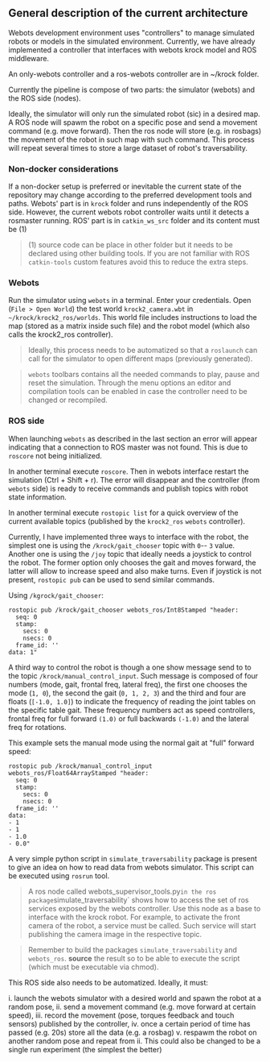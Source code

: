 ## General description of the current architecture

Webots development environment uses "controllers" to manage simulated robots or models in the simulated environment. Currently, we have already implemented a controller that interfaces with webots krock model and ROS middleware.

An only-webots controller and a ros-webots controller are in ~/krock folder.

Currently the pipeline is compose of two parts: the simulator (webots) and the ROS side (nodes).

Ideally, the simulator will only run the simulated robot (sic) in a desired map. A ROS node will spawm the robot on a specific pose and send a movement command (e.g. move forward). Then the ros node will store (e.g. in rosbags) the movement of the robot in such map with such command. This process will repeat several times to store a large dataset of robot's traversability.

### Non-docker considerations

If a non-docker setup is preferred or inevitable the current state of the repository may change according to the preferred development tools and paths. Webots' part is in `krock` folder and runs independently of the ROS side. However, the current webots robot controller waits until it detects a rosmaster running. ROS' part is in `catkin_ws_src` folder and its content must be (1)

> (1) source code can be place in other folder but it needs to be declared using other building tools. If you are not familiar with ROS `catkin-tools` custom features avoid this to reduce the extra steps.

### Webots

Run the simulator using `webots` in a terminal. Enter your credentials. Open (`File > Open World`) the test world `krock2_camera.wbt` in `~/krock/krock2_ros/worlds`. This world file includes instructions to load the map (stored as a matrix inside such file) and the robot model (which also calls the krock2_ros controller).

> Ideally, this process needs to be automatized so that a `roslaunch` can call for the simulator to open different maps (previously generated).


> `webots` toolbars contains all the needed commands to play, pause and reset the simulation. Through the menu options an editor and compilation tools can be enabled in case the controller need to be changed or recompiled.


### ROS side

When launching `webots` as described in the last section an error will appear indicating that a connection to ROS master was not found. This is due to `roscore` not being initialized.

In another terminal execute `roscore`. Then in webots interface restart the simulation (Ctrl + Shift + r). The error will disappear and the controller (from `webots` side) is ready to receive commands and publish topics with robot state information.

In another terminal execute `rostopic list` for a quick overview of the current available topics (published by the `krock2_ros` `webots` controller).

Currently, I have implemented three ways to interface with the robot, the simplest one is using the `/krock/gait_chooser` topic with `0`-- `3` value. Another one is using the `/joy` topic that ideally needs a joystick to control the robot. The former option only chooses the gait and moves forward, the latter will allow to increase speed and also make turns. Even if joystick is not present, `rostopic pub` can be used to send similar commands.

Using `/kgrock/gait_chooser`:

```
rostopic pub /krock/gait_chooser webots_ros/Int8Stamped "header:
  seq: 0
  stamp:
    secs: 0
    nsecs: 0
  frame_id: ''
data: 1"
```

A third way to control the robot is though a one show message send to to the topic `/krock/manual_control_input`. Such message is composed of four numbers (mode, gait, frontal freq, lateral freq), the first one chooses the mode (`1, 0`), the second the gait (`0, 1, 2, 3`) and the third and four are floats (`[-1.0, 1.0]`) to indicate the frequency of reading the joint tables on the specific table gait. These frequency numbers act as speed controllers, frontal freq for full forward `(1.0)` or full backwards `(-1.0)` and the lateral freq for rotations.

This example sets the manual mode using the normal gait at "full" forward speed:

```
rostopic pub /krock/manual_control_input webots_ros/Float64ArrayStamped "header:
  seq: 0
  stamp:
    secs: 0
    nsecs: 0
  frame_id: ''
data:
- 1
- 1
- 1.0
- 0.0"
```

A very simple python script in `simulate_traversability` package is present to give an idea on how to read data from webots simulator. This script can be executed using `rosrun` tool.

> A ros node called webots_supervisor_tools.py` in the ros package `simulate_traversability` shows how to access the set of ros services exposed by the webots controller. Use this node as a base to interface with the krock robot. For example, to activate the front camera of the robot, a service must be called. Such service will start publishing the camera image in the respective topic.

> Remember to build the packages `simulate_traversability` and `webots_ros`. **source** the result so to be able to execute the script (which must be executable via chmod).

This ROS side also needs to be automatized. Ideally, it must:

i. launch the webots simulator with a desired world and spawn the robot at a random pose,
ii. send a movement command (e.g. move forward at certain speed),
iii. record the movement (pose, torques feedback and touch sensors) published by the controller,
iv. once a certain period of time has passed (e.g. 20s) store all the data (e.g. a rosbag)
v. respawm the robot on another random pose and repeat from ii. This could also be changed to be a single run experiment (the simplest the better)
